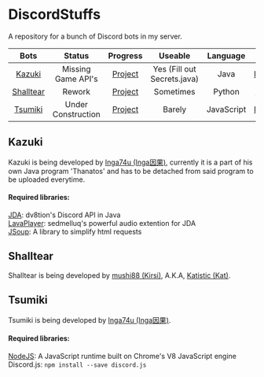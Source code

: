 # DiscordStuffs
A repository for a bunch of Discord bots in my server.

|Bots      |Status                |Progress                                                     |Useable               |Language|Author|
|:--------:|:--------------------:|:-----------------------------------------------------------:|:--------------------:|:------:|:----:|
|[Kazuki](https://github.com/Inga74u/DiscordStuffs/tree/master/Bots/Kazuki)|Missing Game API's|[Project](https://github.com/Inga74u/DiscordStuffs/projects/2)|Yes (Fill out Secrets.java)|Java|[Inga74u](https://github.com/Inga74u)|
|[Shalltear](https://github.com/Inga74u/DiscordStuffs/tree/master/Bots/Shalltear)|Rework|[Project](https://github.com/Inga74u/DiscordStuffs/projects/1)|Sometimes|Python|[Katistic](https://github.com/Katistic)|
|[Tsumiki](https://github.com/Inga74u/DiscordStuffs/tree/master/Bots/Miniwa)|Under Construction|[Project](https://github.com/Inga74u/DiscordStuffs/projects/4)|Barely|JavaScript|[Inga74u](https://github.com/inga74u)|
  
## Kazuki
Kazuki is being developed by [Inga74u (Inga因果)](https://github.com/inga74u), currently it is a part of his own Java program 'Thanatos' and has to be detached from said program to be uploaded everytime. 

#### Required libraries:  
[JDA](https://github.com/DV8FromTheWorld/JDA): dv8tion's Discord API in Java  
[LavaPlayer](https://github.com/sedmelluq/lavaplayer): sedmelluq's powerful audio extention for JDA  
[JSoup](https://jsoup.org/): A library to simplify html requests  
  
## Shalltear
Shalltear is being developed by [mushi88 (Kirsi)](https://github.com/mushi88), A.K.A, [Katistic (Kat)](https://github.com/Katistic).
  
## Tsumiki
Tsumiki is being developed by [Inga74u (Inga因果)](https://github.com/inga74u).

#### Required libraries:  
[NodeJS](https://nodejs.org/en/): A JavaScript runtime built on Chrome's V8 JavaScript engine
Discord.js: ```npm install --save discord.js```
